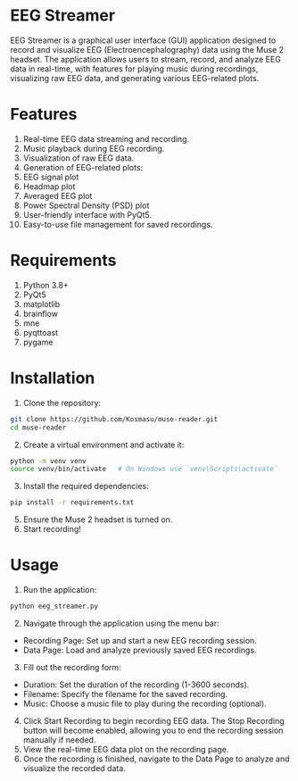 # EEG Streamer
EEG Streamer is a graphical user interface (GUI) application designed to record and visualize EEG (Electroencephalography) data using the Muse 2 headset. The application allows users to stream, record, and analyze EEG data in real-time, with features for playing music during recordings, visualizing raw EEG data, and generating various EEG-related plots.

# Features
1. Real-time EEG data streaming and recording.
2. Music playback during EEG recording.
3. Visualization of raw EEG data.
4. Generation of EEG-related plots:
5. EEG signal plot
6. Headmap plot
7. Averaged EEG plot
8. Power Spectral Density (PSD) plot
9. User-friendly interface with PyQt5.
10. Easy-to-use file management for saved recordings.

# Requirements
1. Python 3.8+
2. PyQt5
3. matplotlib
4. brainflow
5. mne
6. pyqttoast
7. pygame

# Installation
1. Clone the repository:

```bash
git clone https://github.com/Kosmasu/muse-reader.git
cd muse-reader
```

2. Create a virtual environment and activate it:

```bash
python -m venv venv
source venv/bin/activate   # On Windows use `venv\Scripts\activate`
```

3. Install the required dependencies:
```bash
pip install -r requirements.txt
```
5. Ensure the Muse 2 headset is turned on.
6. Start recording!

# Usage
1. Run the application:
```bash
python eeg_streamer.py
```
2. Navigate through the application using the menu bar:

* Recording Page: Set up and start a new EEG recording session.
* Data Page: Load and analyze previously saved EEG recordings.
3. Fill out the recording form:

* Duration: Set the duration of the recording (1-3600 seconds).
* Filename: Specify the filename for the saved recording.
* Music: Choose a music file to play during the recording (optional).
4. Click Start Recording to begin recording EEG data. The Stop Recording button will become enabled, allowing you to end the recording session manually if needed.
5. View the real-time EEG data plot on the recording page.
6. Once the recording is finished, navigate to the Data Page to analyze and visualize the recorded data.
